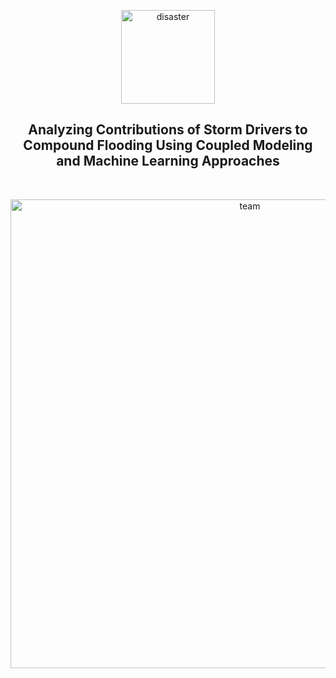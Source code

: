 <p align="center">
    <img src="https://github.com/javedali99/si2023-compound-flooding/assets/15319503/f2a06762-adfa-44e2-a9c0-67504b982e1b" alt="disaster" width="150" height="150">
  </a>
  <h2 align="center">Analyzing Contributions of Storm Drivers to Compound Flooding Using Coupled Modeling and Machine Learning Approaches</h2>
</p>

<br>
<p align="center">
    <img src="https://github.com/javedali99/si2023-compound-flooding/assets/15319503/af3d7baa-ab81-4ec7-84cb-24e760c8cd46" alt="team" width="750">
</p>


